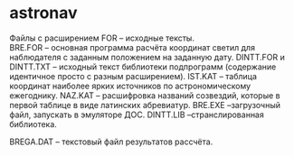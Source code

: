 # astronav

Файлы с расширением  FOR – исходные тексты.  
BRE.FOR – основная программа расчёта координат светил для наблюдателя с заданным положением на заданную дату.
DINTT.FOR и DINTT.TXT – исходный текст библиотеки подпрограмм (содержание идентичное просто с разным расширением).
IST.KAT – таблица координат наиболее ярких источников по астрономическому ежегоднику.
NAZ.KAT – расшифровка названий созвездий, которые в первой таблице в виде латинских абревиатур.
BRE.EXE –загрузочный файл, запускать в эмуляторе ДОС.
DINTT.LIB –странслированная библиотека.
 
BREGA.DAT – текстовый файл результатов рассчёта.
